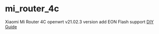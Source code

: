 # mi_router_4c
Xiaomi Mi Router 4C openwrt v21.02.3 version add EON Flash support
[DIY Guide](https://www.jianshu.com/p/c4e8279aff20)
